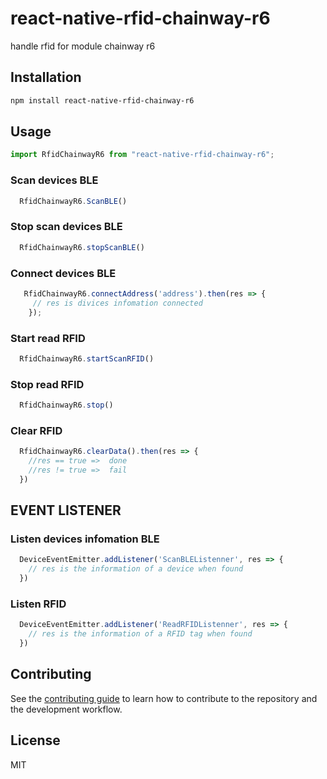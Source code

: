 # react-native-rfid-chainway-r6

handle rfid for module chainway r6

## Installation

```sh
npm install react-native-rfid-chainway-r6
```

## Usage

```js
import RfidChainwayR6 from "react-native-rfid-chainway-r6";
```
### Scan devices BLE ###

```javascript
  RfidChainwayR6.ScanBLE()
```

### Stop scan devices BLE ###

```javascript
  RfidChainwayR6.stopScanBLE()
```

### Connect devices BLE ###

```javascript
   RfidChainwayR6.connectAddress('address').then(res => {
     // res is divices infomation connected
    });
```

### Start read RFID ###

```javascript
  RfidChainwayR6.startScanRFID()
```

### Stop read RFID ###

```javascript
  RfidChainwayR6.stop()
```

### Clear RFID ###

```javascript
  RfidChainwayR6.clearData().then(res => {
    //res == true =>  done
    //res != true =>  fail
  })
```

## EVENT LISTENER ##

### Listen devices infomation BLE ##

```javascript
  DeviceEventEmitter.addListener('ScanBLEListenner', res => {
    // res is the information of a device when found
  })
```

### Listen RFID ##

```javascript
  DeviceEventEmitter.addListener('ReadRFIDListenner', res => {
    // res is the information of a RFID tag when found
  })
```

## Contributing

See the [contributing guide](CONTRIBUTING.md) to learn how to contribute to the repository and the development workflow.

## License

MIT

